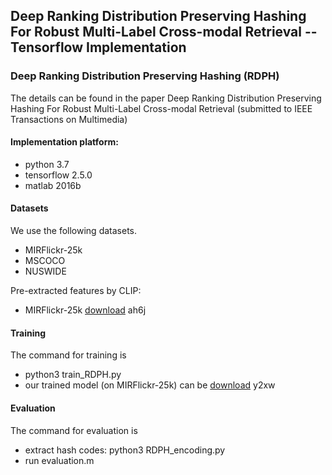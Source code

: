 ## Deep Ranking Distribution Preserving Hashing For Robust Multi-Label Cross-modal Retrieval -- Tensorflow Implementation

### Deep Ranking Distribution Preserving Hashing (RDPH) 

The details can be found in the paper Deep Ranking Distribution Preserving Hashing For Robust Multi-Label Cross-modal Retrieval  (submitted to IEEE Transactions on Multimedia)

#### Implementation platform: 
* python 3.7  
* tensorflow 2.5.0 
* matlab 2016b

#### Datasets
We use the following datasets.

* MIRFlickr-25k  
* MSCOCO
* NUSWIDE

Pre-extracted features by CLIP:
* MIRFlickr-25k [download](https://pan.baidu.com/s/1zh1S8hr6Ac_Ky_xRYF-jzw) ah6j 


#### Training
The command for training is
* python3 train_RDPH.py
* our trained model (on MIRFlickr-25k) can be [download](https://pan.baidu.com/s/1tu2LE08eDBqZMD_sOEyIEQ) y2xw
#### Evaluation
The command for evaluation is
* extract hash codes: python3 RDPH_encoding.py
* run evaluation.m